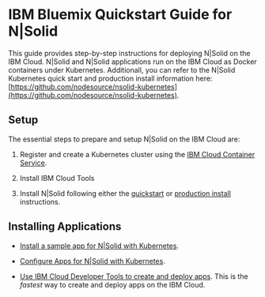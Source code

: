 # IBM Bluemix Quickstart Guide for N|Solid

This guide provides step-by-step instructions for deploying N|Solid on the IBM Cloud. N|Solid and N|Solid applications run on the IBM Cloud as Docker containers under Kubernetes. Additionall, you can refer to the N|Solid Kubernetes quick start and production install information here: [https://github.com/nodesource/nsolid-kubernetes](https://github.com/nodesource/nsolid-kubernetes).

## Setup

The essential steps to prepare and setup N|Solid on the IBM Cloud are:

1. Register and create a Kubernetes cluster using the 
[IBM Cloud Container Service](https://www.ibm.com/cloud-computing/bluemix/containers).

1. Install IBM Cloud Tools 

1. Install N|Solid following either the [quickstart](https://github.com/nodesource/nsolid-kubernetes/blob/master/README.md/#a2) or [production install](https://github.com/nodesource/nsolid-kubernetes/blob/master/README.md/#a6) instructions. 

## Installing Applications

- [Install a sample app for N|Solid with Kubernetes](https://github.com/nodesource/nsolid-kubernetes/blob/master/README.md/#a5).

- [Configure Apps for N|Solid with Kubernetes](https://github.com/nodesource/nsolid-kubernetes/blob/master/README.md/#a16).

- [Use IBM Cloud Developer Tools to create and deploy apps](https://developer.ibm.com/node/cloud/). This is the *fastest* way to create and deploy apps on the IBM Cloud.
